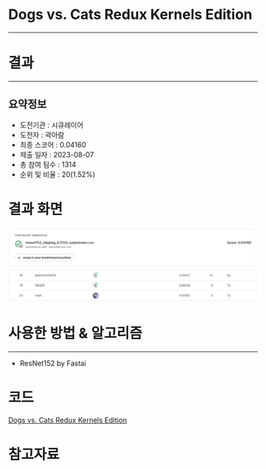 # Dogs vs. Cats Redux Kernels Edition
***
# 결과
***
## 요약정보
- 도전기관 : 시큐레이어
- 도전자 : 곽아람
- 최종 스코어 : 0.04160
- 제출 일자 : 2023-08-07
- 총 참여 팀수 : 1314
- 순위 및 비율 : 20(1.52%)

# 결과 화면
<img src="https://github.com/Arammmmm/kaggle/blob/f20ff15fbe692c7eade1c4d2e0840367418a73fe/Dogs%20vs.%20Cats%20Redux%20Kernels%20Edition/img/score.PNG">
<img src="https://github.com/Arammmmm/kaggle/blob/f20ff15fbe692c7eade1c4d2e0840367418a73fe/Dogs%20vs.%20Cats%20Redux%20Kernels%20Edition/img/leaderboard.PNG">

# 사용한 방법 & 알고리즘
***
- ResNet152 by Fastai
# 코드
[Dogs vs. Cats Redux Kernels Edition](https://github.com/Arammmmm/kaggle/blob/f20ff15fbe692c7eade1c4d2e0840367418a73fe/Dogs%20vs.%20Cats%20Redux%20Kernels%20Edition/Dogs_vs._Cats_Redux_Kernels_Edition.ipynb)
# 참고자료
